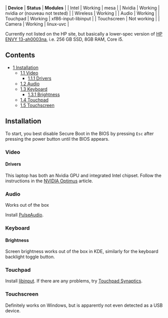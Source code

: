 | **Device** | **Status** | **Modules** |
| Intel | Working | mesa |
| Nvidia | Working | nvidia *or* (nouveau not tested) |
| Wireless | Working |
| Audio | Working |
| Touchpad | Working | xf86-input-libinput |
| Touchscreen | Not working |
| Camera | Working | linux-uvc |

Currently not listed on the HP site, but basically a lower-spec version of [HP ENVY 13-ah0003na](https://store.hp.com/UKStore/Merch/Product.aspx?id=4EY21EA&opt=ABU&sel=NTB), i.e. 256 GB SSD, 8GB RAM, Core i5.

## Contents

*   [1 Installation](#Installation)
    *   [1.1 Video](#Video)
        *   [1.1.1 Drivers](#Drivers)
    *   [1.2 Audio](#Audio)
    *   [1.3 Keyboard](#Keyboard)
        *   [1.3.1 Brightness](#Brightness)
    *   [1.4 Touchpad](#Touchpad)
    *   [1.5 Touchscreen](#Touchscreen)

## Installation

To start, you best disable Secure Boot in the BIOS by pressing `Esc` after pressing the power button until the BIOS appears.

### Video

#### Drivers

This laptop has both an Nvidia GPU and integrated Intel chipset. Follow the instructions in the [NVIDIA Optimus](/index.php/NVIDIA_Optimus "NVIDIA Optimus") article.

### Audio

Works out of the box

Install [PulseAudio](/index.php/PulseAudio "PulseAudio").

### Keyboard

#### Brightness

Screen brightness works out of the box in KDE, similarly for the keyboard backlight toggle button.

### Touchpad

Install [libinput](/index.php/Libinput "Libinput"). If there are any problems, try [Touchpad Synaptics](/index.php/Touchpad_Synaptics "Touchpad Synaptics").

### Touchscreen

Definitely works on Windows, but is apparently not even detected as a USB device.